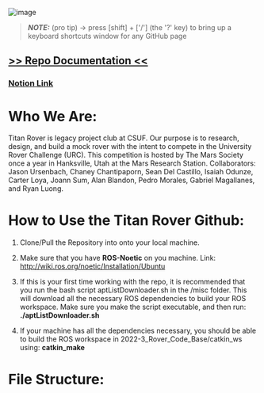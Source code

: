 ![image](https://user-images.githubusercontent.com/61986930/173752577-db18484f-253b-4a7e-9811-9aff7d09e106.png)
> **_NOTE:_** (pro tip) -> press [shift] + ['/']  (the '?' key) to bring up a keyboard shortcuts window for any GitHub page
## [>> Repo Documentation <<](https://github.com/titan-rover/2022-3_Rover_Code_Base/tree/main/%60documentation)
### [Notion Link](https://www.notion.so/titan-rover/Titan-Rover-Central-50ae737aff554f5998bd6ab5c1cf5322)

# Who We Are:
Titan Rover is legacy project club at CSUF. Our purpose is to research, design, and build a mock rover with the intent to compete in the University Rover Challenge (URC). This competition is hosted by The Mars Society once a year in Hanksville, Utah at the Mars Research Station.
Collaborators:
Jason Ursenbach, Chaney Chantipaporn, Sean Del Castillo, Isaiah Odunze, Carter Loya, Joann Sum, Alan Blandon, Pedro Morales, Gabriel Magallanes, and Ryan Luong.


# How to Use the Titan Rover Github:
1. Clone/Pull the Repository into onto your local machine.
 
2. Make sure that you have **ROS-Noetic** on you machine. Link: http://wiki.ros.org/noetic/Installation/Ubuntu

3. If this is your first time working with the repo, it is recommended that you run the bash script aptListDownloader.sh in the /misc folder. This will download all the necessary ROS dependencies to build your ROS workspace. Make sure you make the script executable, and then run: **./aptListDownloader.sh**

4. If your machine has all the dependencies necessary, you should be able to build the ROS workspace in 2022-3_Rover_Code_Base/catkin_ws using: **catkin_make**


# File Structure:

